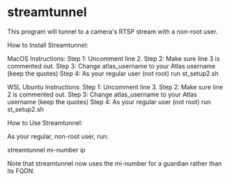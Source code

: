 # streamtunnel
This program will tunnel to a camera's RTSP stream with a non-root user.

How to Install Streamtunnel:

MacOS Instructions:
Step 1: Uncomment line 2.
Step 2: Make sure line 3 is commented out.
Step 3: Change atlas_username to your Atlas username (keep the quotes)
Step 4: As your regular user (not root) run st_setup2.sh


WSL Ubuntu Instructions:
Step 1: Uncomment line 3.
Step 2: Make sure line 2 is commented out.
Step 3: Change atlas_username to your Atlas username (keep the quotes)
Step 4: As your regular user (not root) run st_setup2.sh


How to Use Streamtunnel:

As your regular, non-root user, run:

streamtunnel mi-number ip

Note that streamtunnel now uses the mi-number for a guardian rather than its FQDN.